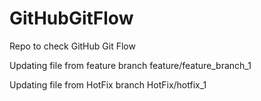 # GitHubGitFlow
Repo to check GitHub Git Flow

Updating file from feature branch feature/feature_branch_1 


Updating file from HotFix branch HotFix/hotfix_1 